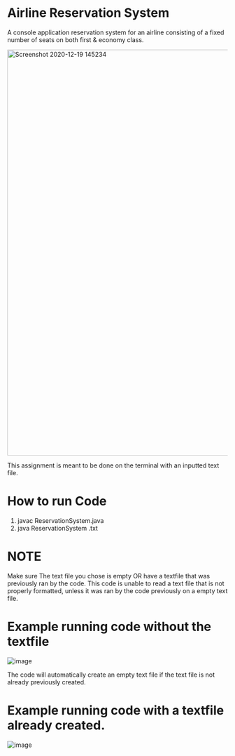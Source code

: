 # Airline Reservation System
 A console application reservation system for an airline consisting of a fixed number of seats on both first & economy class.

<img width="925" alt="Screenshot 2020-12-19 145234" src="https://user-images.githubusercontent.com/54566871/102701252-e9d32580-4209-11eb-8d52-f3640ad617b9.png">

This assignment is meant to be done on the terminal with an inputted text file.

# How to run Code

1. javac ReservationSystem.java
2. java ReservationSystem <filename>.txt
 
# NOTE
Make sure The text file you chose is empty OR have a textfile that was previously ran by the code. This code is unable to read a text file that is not properly formatted, unless it was ran by the code previously on a empty text file.
 

# Example running code without the textfile 
![image](https://user-images.githubusercontent.com/54566871/102701366-33704000-420b-11eb-9594-c86e37f0b75c.png)

The code will automatically create an empty text file if the text file is not already previously created.

 # Example running code with a textfile already created.
 
 ![image](https://user-images.githubusercontent.com/54566871/102701430-a4175c80-420b-11eb-88a8-a72e5115992f.png)

